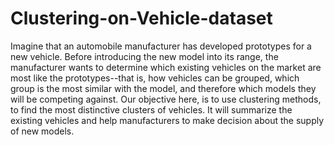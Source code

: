 # Clustering-on-Vehicle-dataset
Imagine that an automobile manufacturer has developed prototypes for a new vehicle. Before introducing the new model into its range, the manufacturer wants to determine which existing vehicles on the market are most like the prototypes--that is, how vehicles can be grouped, which group is the most similar with the model, and therefore which models they will be competing against. Our objective here, is to use clustering methods, to find the most distinctive clusters of vehicles. It will summarize the existing vehicles and help manufacturers to make decision about the supply of new models.
